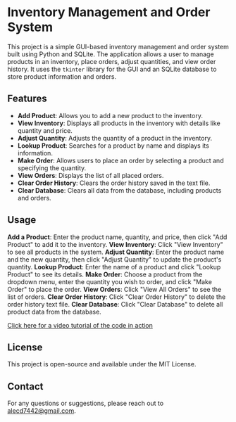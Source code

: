 # Inventory Management and Order System

This project is a simple GUI-based inventory management and order system built using Python and SQLite. The application allows a user to manage products in an inventory, place orders, adjust quantities, and view order history. It uses the `tkinter` library for the GUI and an SQLite database to store product information and orders.

## Features
- **Add Product**: Allows you to add a new product to the inventory.
- **View Inventory**: Displays all products in the inventory with details like quantity and price.
- **Adjust Quantity**: Adjusts the quantity of a product in the inventory.
- **Lookup Product**: Searches for a product by name and displays its information.
- **Make Order**: Allows users to place an order by selecting a product and specifying the quantity.
- **View Orders**: Displays the list of all placed orders.
- **Clear Order History**: Clears the order history saved in the text file.
- **Clear Database**: Clears all data from the database, including products and orders.


## Usage
**Add a Product**: Enter the product name, quantity, and price, then click "Add Product" to add it to the inventory.
**View Inventory**: Click "View Inventory" to see all products in the system.
**Adjust Quantity**: Enter the product name and the new quantity, then click "Adjust Quantity" to update the product's quantity.
**Lookup Product**: Enter the name of a product and click "Lookup Product" to see its details.
**Make Order**: Choose a product from the dropdown menu, enter the quantity you wish to order, and click "Make Order" to place the order.
**View Orders**: Click "View All Orders" to see the list of orders.
**Clear Order History**: Click "Clear Order History" to delete the order history text file.
**Clear Database**: Click "Clear Database" to delete all product data from the database.

[Click here for a video tutorial of the code in action](www.google.com)

## License
This project is open-source and available under the MIT License.

## Contact
For any questions or suggestions, please reach out to alecd7442@gmail.com.
